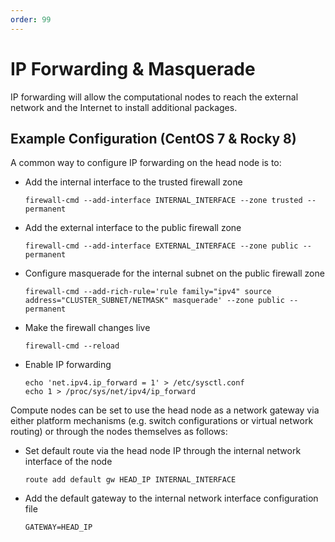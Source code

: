 ```yaml
---
order: 99
---
```


# IP Forwarding & Masquerade 

IP forwarding will allow the computational nodes to reach the external network and the Internet to install additional packages.

## Example Configuration (CentOS 7 & Rocky 8)

A common way to configure IP forwarding on the head node is to:
- Add the internal interface to the trusted firewall zone
  ```shell
  firewall-cmd --add-interface INTERNAL_INTERFACE --zone trusted --permanent
  ```
- Add the external interface to the public firewall zone
  ```shell
  firewall-cmd --add-interface EXTERNAL_INTERFACE --zone public --permanent
  ```
- Configure masquerade for the internal subnet on the public firewall zone
  ```shell
  firewall-cmd --add-rich-rule='rule family="ipv4" source address="CLUSTER_SUBNET/NETMASK" masquerade' --zone public --permanent
  ```
- Make the firewall changes live
  ```shell
  firewall-cmd --reload
  ```
- Enable IP forwarding
  ```shell
  echo 'net.ipv4.ip_forward = 1' > /etc/sysctl.conf
  echo 1 > /proc/sys/net/ipv4/ip_forward
  ```

Compute nodes can be set to use the head node as a network gateway via either platform mechanisms (e.g. switch configurations or virtual network routing) or through the nodes themselves as follows:
- Set default route via the head node IP through the internal network interface of the node
  ```shell
  route add default gw HEAD_IP INTERNAL_INTERFACE
  ```
- Add the default gateway to the internal network interface configuration file
  ```shell
  GATEWAY=HEAD_IP
  ```
